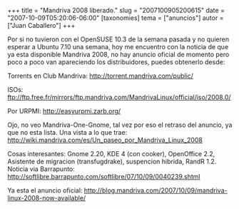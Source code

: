 +++
title = "Mandriva 2008 liberado."
slug = "2007100905200615"
date = "2007-10-09T05:20:06-06:00"
[taxonomies]
tema = ["anuncios"]
autor = ["Juan Caballero"]
+++

Por si no tuvieron con el OpenSUSE 10.3 de la semana pasada y no quieren esperar
a Ubuntu 7.10 una semana, hoy me encuentro con la noticia de que ya esta
disponible Mandriva 2008, no hay anuncio oficial de momento pero poco a poco van
apareciendo los distribuidores, puedes obtenerlo desde:

Torrents en Club Mandriva: <http://torrent.mandriva.com/public/>

ISOs:
<ftp://ftp.free.fr/mirrors/ftp.mandriva.com/MandrivaLinux/official/iso/2008.0/>

Por URPMI: <http://easyurpmi.zarb.org/>

Ojo, no veo Mandriva-One-Gnome, tal vez por eso el retraso del anuncio, ya que
no esta lista. Una vista a lo que trae:
<http://wiki.mandriva.com/es/Un_paseo_por_Mandriva_Linux_2008>

Cosas interesantes: Gnome 2.20, KDE 4 (con cooker), OpenOffice 2.2, Asistente de
migracion (transfugdrake), suspencion hibrida, RandR 1.2. Noticia via
Barrapunto: <http://softlibre.barrapunto.com/softlibre/07/10/09/0040239.shtml>

Ya esta el anuncio oficial:
<http://blog.mandriva.com/2007/10/09/mandriva-linux-2008-now-available/>
